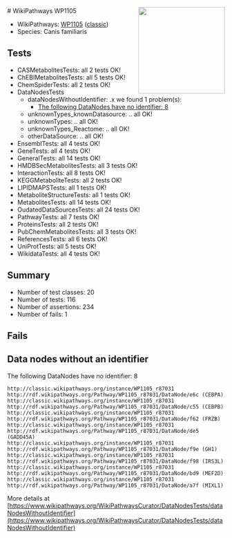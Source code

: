 <img style="float: right; width: 200px" src="https://upload.wikimedia.org/wikipedia/commons/thumb/8/83/Wplogo_with_text_500.png/640px-Wplogo_with_text_500.png" />
# WikiPathways WP1105

* WikiPathways: [WP1105](https://wikipathways.org/pathways/WP1105) ([classic](https://classic.wikipathways.org/instance/WP1105))
* Species: Canis familiaris
## Tests
* CASMetabolitesTests: all 2 tests OK!
* ChEBIMetabolitesTests: all 5 tests OK!
* ChemSpiderTests: all 2 tests OK!
* DataNodesTests
    * dataNodesWithoutIdentifier: .x we found 1 problem(s):
        * [The following DataNodes have no identifier: 8](#d2d32fa7)
    * unknownTypes_knownDatasource: .. all OK!
    * unknownTypes: .. all OK!
    * unknownTypes_Reactome: .. all OK!
    * otherDataSource: .. all OK!
* EnsemblTests: all 4 tests OK!
* GeneTests: all 4 tests OK!
* GeneralTests: all 14 tests OK!
* HMDBSecMetabolitesTests: all 3 tests OK!
* InteractionTests: all 8 tests OK!
* KEGGMetaboliteTests: all 2 tests OK!
* LIPIDMAPSTests: all 1 tests OK!
* MetaboliteStructureTests: all 1 tests OK!
* MetabolitesTests: all 14 tests OK!
* OudatedDataSourcesTests: all 24 tests OK!
* PathwayTests: all 7 tests OK!
* ProteinsTests: all 2 tests OK!
* PubChemMetabolitesTests: all 3 tests OK!
* ReferencesTests: all 6 tests OK!
* UniProtTests: all 5 tests OK!
* WikidataTests: all 4 tests OK!


## Summary

* Number of test classes: 20
* Number of tests: 116
* Number of assertions: 234
* Number of fails: 1

## Fails

<a name="d2d32fa7" />

## Data nodes without an identifier

The following DataNodes have no identifier: 8
```
http://classic.wikipathways.org/instance/WP1105_r87031 http://rdf.wikipathways.org/Pathway/WP1105_r87031/DataNode/e6c (CEBPA)
http://classic.wikipathways.org/instance/WP1105_r87031 http://rdf.wikipathways.org/Pathway/WP1105_r87031/DataNode/c55 (CEBPB)
http://classic.wikipathways.org/instance/WP1105_r87031 http://rdf.wikipathways.org/Pathway/WP1105_r87031/DataNode/f62 (FRZB)
http://classic.wikipathways.org/instance/WP1105_r87031 http://rdf.wikipathways.org/Pathway/WP1105_r87031/DataNode/de5 (GADD45A)
http://classic.wikipathways.org/instance/WP1105_r87031 http://rdf.wikipathways.org/Pathway/WP1105_r87031/DataNode/f9e (GH1)
http://classic.wikipathways.org/instance/WP1105_r87031 http://rdf.wikipathways.org/Pathway/WP1105_r87031/DataNode/f98 (IRS3L)
http://classic.wikipathways.org/instance/WP1105_r87031 http://rdf.wikipathways.org/Pathway/WP1105_r87031/DataNode/bd9 (MEF2D)
http://classic.wikipathways.org/instance/WP1105_r87031 http://rdf.wikipathways.org/Pathway/WP1105_r87031/DataNode/a7f (MIXL1)
```

More details at [https://www.wikipathways.org/WikiPathwaysCurator/DataNodesTests/dataNodesWithoutIdentifier](https://www.wikipathways.org/WikiPathwaysCurator/DataNodesTests/dataNodesWithoutIdentifier)

